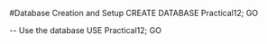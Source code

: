 #Database Creation and Setup
CREATE DATABASE Practical12;
GO

-- Use the database
USE Practical12;
GO
